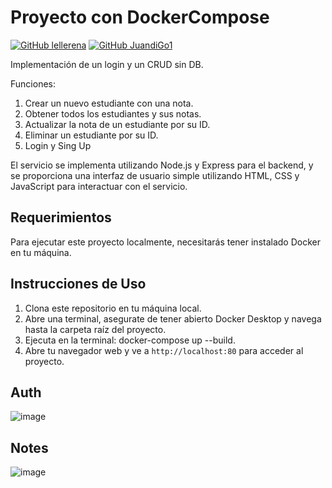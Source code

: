 # Proyecto con DockerCompose
[![GitHub lellerena](https://img.shields.io/badge/by-caheras-blue)](https://github.com/caheras)
[![GitHub JuandiGo1](https://img.shields.io/badge/by-JuandiGo1-red)](https://github.com/JuandiGo1)

Implementación de un login y un CRUD sin DB.

Funciones:

1. Crear un nuevo estudiante con una nota.
2. Obtener todos los estudiantes y sus notas.
3. Actualizar la nota de un estudiante por su ID.
4. Eliminar un estudiante por su ID.
5. Login y Sing Up

El servicio se implementa utilizando Node.js y Express para el backend, y se proporciona una interfaz de usuario simple utilizando HTML, CSS y JavaScript para interactuar con el servicio.

## Requerimientos

Para ejecutar este proyecto localmente, necesitarás tener instalado Docker en tu máquina.

## Instrucciones de Uso

1. Clona este repositorio en tu máquina local.
2. Abre una terminal, asegurate de tener abierto Docker Desktop y navega hasta la carpeta raíz del proyecto.
3. Ejecuta en la terminal: docker-compose up --build.
4. Abre tu navegador web y ve a `http://localhost:80` para acceder al proyecto.

## Auth
![image](https://github.com/JuandiGo1/dockerCompose/assets/98894997/688f78a3-9ea0-4ba4-9a7f-92a4a16e3d42)

## Notes
![image](https://github.com/JuandiGo1/dockerCompose/assets/98894997/947991a2-7a88-470d-bd06-bda623e058ad)




